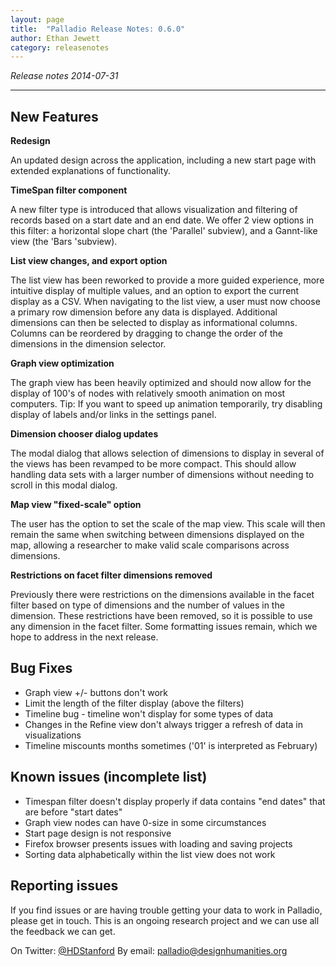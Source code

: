```yaml
---
layout: page
title:  "Palladio Release Notes: 0.6.0"
author: Ethan Jewett
category: releasenotes
---
```


<!-- date:   2014-07-31 09:00:00
categories: release-notes
published: true
tags: front
excerpt: "New features and bug fixes in release 0.6.0" -->
*Release notes 2014-07-31*

----

## New Features

**Redesign**

An updated design across the application, including a new start page with extended explanations of functionality.

**TimeSpan filter component**

A new filter type is introduced that allows visualization and filtering of records based on a start date and an end date. We offer 2 view options in this filter: a horizontal slope chart (the 'Parallel' subview), and a Gannt-like view (the 'Bars 'subview).

**List view changes, and export option**

The list view has been reworked to provide a more guided experience, more intuitive display of multiple values, and an option to export the current display as a CSV. When navigating to the list view, a user must now choose a primary row dimension before any data is displayed. Additional dimensions can then be selected to display as informational columns. Columns can be reordered by dragging to change the order of the dimensions in the dimension selector.

**Graph view optimization**

The graph view has been heavily optimized and should now allow for the display of 100's of nodes with relatively smooth animation on most computers. Tip: If you want to speed up animation temporarily, try disabling display of labels and/or links in the settings panel.

**Dimension chooser dialog updates**

The modal dialog that allows selection of dimensions to display in several of the views has been revamped to be more compact. This should allow handling data sets with a larger number of dimensions without needing to scroll in this modal dialog.

**Map view "fixed-scale" option**

The user has the option to set the scale of the map view. This scale will then remain the same when switching between dimensions displayed on the map, allowing a researcher to make valid scale comparisons across dimensions.

**Restrictions on facet filter dimensions removed**

Previously there were restrictions on the dimensions available in the facet filter based on type of dimensions and the number of values in the dimension. These restrictions have been removed, so it is possible to use any dimension in the facet filter. Some formatting issues remain, which we hope to address in the next release.

## Bug Fixes

* Graph view +/- buttons don't work
* Limit the length of the filter display (above the filters)
* Timeline bug - timeline won't display for some types of data
* Changes in the Refine view don't always trigger a refresh of data in visualizations
* Timeline miscounts months sometimes ('01' is interpreted as February)


## Known issues (incomplete list)

* Timespan filter doesn't display properly if data contains "end dates" that are before "start dates"
* Graph view nodes can have 0-size in some circumstances
* Start page design is not responsive
* Firefox browser presents issues with loading and saving projects
* Sorting data alphabetically within the list view does not work

## Reporting issues

If you find issues or are having trouble getting your data to work in Palladio, please get in touch. This is an ongoing research project and we can use all the feedback we can get.

On Twitter: [@HDStanford](http://twitter.com/HDStanford)
By email: <a href="mailto:palladio@designhumanities.org">palladio@designhumanities.org</a>
